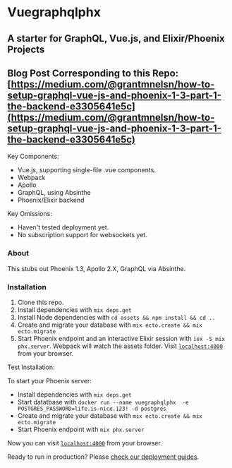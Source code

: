 # Vuegraphqlphx

## A starter for GraphQL, Vue.js, and Elixir/Phoenix Projects

## Blog Post Corresponding to this Repo: [https://medium.com/@grantmnelsn/how-to-setup-graphql-vue-js-and-phoenix-1-3-part-1-the-backend-e3305641e5c](https://medium.com/@grantmnelsn/how-to-setup-graphql-vue-js-and-phoenix-1-3-part-1-the-backend-e3305641e5c)

Key Components:

  * Vue.js, supporting single-file .vue components.
  * Webpack
  * Apollo
  * GraphQL, using Absinthe
  * Phoenix/Elixir backend

Key Omissions:
  * Haven't tested deployment yet.
  * No subscription support for websockets yet.

### About

This stubs out Phoenix 1.3, Apollo 2.X, GraphQL via Absinthe.

### Installation

1. Clone this repo.
2. Install dependencies with `mix deps.get`
3. Install Node dependencies with `cd assets && npm install && cd ..`
4. Create and migrate your database with `mix ecto.create && mix ecto.migrate`
5. Start Phoenix endpoint and an interactive Elixir session with `iex -S mix phx.server`. Webpack will watch the assets folder. Visit [`localhost:4000`](http://localhost:4000) from your browser.

Test Installation:


To start your Phoenix server:

  * Install dependencies with `mix deps.get`
  * Start datatbase with `docker run --name vuegraphqlphx  -e POSTGRES_PASSWORD=life.is-nice.123! -d postgres`
  * Create and migrate your database with `mix ecto.create && mix ecto.migrate`
  * Start Phoenix endpoint with `mix phx.server`

Now you can visit [`localhost:4000`](http://localhost:4000) from your browser.

Ready to run in production? Please [check our deployment guides](http://www.phoenixframework.org/docs/deployment).
